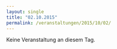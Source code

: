 ```yaml
---
layout: single
title: "02.10.2015"
permalink: /veranstaltungen/2015/10/02/
---
```


Keine Veranstaltung an diesem Tag.
